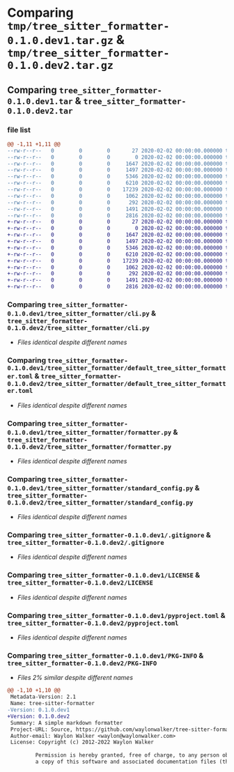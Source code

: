 # Comparing `tmp/tree_sitter_formatter-0.1.0.dev1.tar.gz` & `tmp/tree_sitter_formatter-0.1.0.dev2.tar.gz`

## Comparing `tree_sitter_formatter-0.1.0.dev1.tar` & `tree_sitter_formatter-0.1.0.dev2.tar`

### file list

```diff
@@ -1,11 +1,11 @@
--rw-r--r--   0        0        0       27 2020-02-02 00:00:00.000000 tree_sitter_formatter-0.1.0.dev1/tree_sitter_formatter/__about__.py
--rw-r--r--   0        0        0        0 2020-02-02 00:00:00.000000 tree_sitter_formatter-0.1.0.dev1/tree_sitter_formatter/__init__.py
--rw-r--r--   0        0        0     1647 2020-02-02 00:00:00.000000 tree_sitter_formatter-0.1.0.dev1/tree_sitter_formatter/cli.py
--rw-r--r--   0        0        0     1497 2020-02-02 00:00:00.000000 tree_sitter_formatter-0.1.0.dev1/tree_sitter_formatter/default_tree_sitter_formatter.toml
--rw-r--r--   0        0        0     5346 2020-02-02 00:00:00.000000 tree_sitter_formatter-0.1.0.dev1/tree_sitter_formatter/formatter.py
--rw-r--r--   0        0        0     6210 2020-02-02 00:00:00.000000 tree_sitter_formatter-0.1.0.dev1/tree_sitter_formatter/standard_config.py
--rw-r--r--   0        0        0    17239 2020-02-02 00:00:00.000000 tree_sitter_formatter-0.1.0.dev1/.gitignore
--rw-r--r--   0        0        0     1062 2020-02-02 00:00:00.000000 tree_sitter_formatter-0.1.0.dev1/LICENSE
--rw-r--r--   0        0        0      292 2020-02-02 00:00:00.000000 tree_sitter_formatter-0.1.0.dev1/README.md
--rw-r--r--   0        0        0     1491 2020-02-02 00:00:00.000000 tree_sitter_formatter-0.1.0.dev1/pyproject.toml
--rw-r--r--   0        0        0     2816 2020-02-02 00:00:00.000000 tree_sitter_formatter-0.1.0.dev1/PKG-INFO
+-rw-r--r--   0        0        0       27 2020-02-02 00:00:00.000000 tree_sitter_formatter-0.1.0.dev2/tree_sitter_formatter/__about__.py
+-rw-r--r--   0        0        0        0 2020-02-02 00:00:00.000000 tree_sitter_formatter-0.1.0.dev2/tree_sitter_formatter/__init__.py
+-rw-r--r--   0        0        0     1647 2020-02-02 00:00:00.000000 tree_sitter_formatter-0.1.0.dev2/tree_sitter_formatter/cli.py
+-rw-r--r--   0        0        0     1497 2020-02-02 00:00:00.000000 tree_sitter_formatter-0.1.0.dev2/tree_sitter_formatter/default_tree_sitter_formatter.toml
+-rw-r--r--   0        0        0     5346 2020-02-02 00:00:00.000000 tree_sitter_formatter-0.1.0.dev2/tree_sitter_formatter/formatter.py
+-rw-r--r--   0        0        0     6210 2020-02-02 00:00:00.000000 tree_sitter_formatter-0.1.0.dev2/tree_sitter_formatter/standard_config.py
+-rw-r--r--   0        0        0    17239 2020-02-02 00:00:00.000000 tree_sitter_formatter-0.1.0.dev2/.gitignore
+-rw-r--r--   0        0        0     1062 2020-02-02 00:00:00.000000 tree_sitter_formatter-0.1.0.dev2/LICENSE
+-rw-r--r--   0        0        0      292 2020-02-02 00:00:00.000000 tree_sitter_formatter-0.1.0.dev2/README.md
+-rw-r--r--   0        0        0     1491 2020-02-02 00:00:00.000000 tree_sitter_formatter-0.1.0.dev2/pyproject.toml
+-rw-r--r--   0        0        0     2816 2020-02-02 00:00:00.000000 tree_sitter_formatter-0.1.0.dev2/PKG-INFO
```

### Comparing `tree_sitter_formatter-0.1.0.dev1/tree_sitter_formatter/cli.py` & `tree_sitter_formatter-0.1.0.dev2/tree_sitter_formatter/cli.py`

 * *Files identical despite different names*

### Comparing `tree_sitter_formatter-0.1.0.dev1/tree_sitter_formatter/default_tree_sitter_formatter.toml` & `tree_sitter_formatter-0.1.0.dev2/tree_sitter_formatter/default_tree_sitter_formatter.toml`

 * *Files identical despite different names*

### Comparing `tree_sitter_formatter-0.1.0.dev1/tree_sitter_formatter/formatter.py` & `tree_sitter_formatter-0.1.0.dev2/tree_sitter_formatter/formatter.py`

 * *Files identical despite different names*

### Comparing `tree_sitter_formatter-0.1.0.dev1/tree_sitter_formatter/standard_config.py` & `tree_sitter_formatter-0.1.0.dev2/tree_sitter_formatter/standard_config.py`

 * *Files identical despite different names*

### Comparing `tree_sitter_formatter-0.1.0.dev1/.gitignore` & `tree_sitter_formatter-0.1.0.dev2/.gitignore`

 * *Files identical despite different names*

### Comparing `tree_sitter_formatter-0.1.0.dev1/LICENSE` & `tree_sitter_formatter-0.1.0.dev2/LICENSE`

 * *Files identical despite different names*

### Comparing `tree_sitter_formatter-0.1.0.dev1/pyproject.toml` & `tree_sitter_formatter-0.1.0.dev2/pyproject.toml`

 * *Files identical despite different names*

### Comparing `tree_sitter_formatter-0.1.0.dev1/PKG-INFO` & `tree_sitter_formatter-0.1.0.dev2/PKG-INFO`

 * *Files 2% similar despite different names*

```diff
@@ -1,10 +1,10 @@
 Metadata-Version: 2.1
 Name: tree-sitter-formatter
-Version: 0.1.0.dev1
+Version: 0.1.0.dev2
 Summary: A simple markdown formatter
 Project-URL: Source, https://github.com/waylonwalker/tree-sitter-formatter
 Author-email: Waylon Walker <waylon@waylonwalker.com>
 License: Copyright (c) 2012-2022 Waylon Walker
         
         Permission is hereby granted, free of charge, to any person obtaining
         a copy of this software and associated documentation files (the
```

